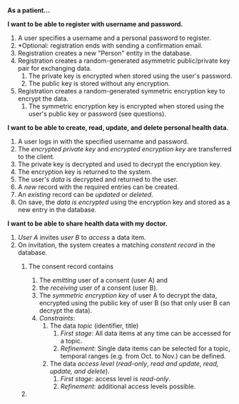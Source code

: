 **As a patient...**

**I want to be able to register with username and password.**

1. A user specifies a username and a personal password to register.
2. *Optional: registration ends with sending a confirmation email.
3. Registration creates a new "Person" entity in the database. 
4. Registration creates a random-generated asymmetric public/private key pair for exchanging data.
	1. The private key is encrypted when stored using the user's password.
	2. The public key is stored without any encryption.
5. Registration creates a random-generated symmetric encryption key to encrypt the data.
	1. The symmetric encryption key is encrypted when stored using the user's public key or password (see questions).
	

**I want to be able to create, read, update, and delete personal health data.** 

1. A user logs in with the specified username and password.
2. The *encrypted private key* and *encrypted encryption key* are transferred to the client.
3. The private key is decrypted and used to decrypt the encryption key.
4. The encryption key is returned to the system.
5. The user's *data* is decrypted and returned to the user.
6. A *new* record with the required entries can be created.
3. An *existing* record can be *updated* or *deleted*.
4.	On save, the *data is encrypted* using the encryption key and stored as a new entry in the database.

**I want to be able to share health data with my doctor.**

1. *User A* invites *user B* to *access* a data item.
2. On invitation, the system creates a matching *constent record* in the database.
	1. The consent record contains 
		1. The *emitting* user of a consent (user A) and 
		2. the *receiving* user of a consent (user B).
		3. The *symmetric encryption key* of user A to decrypt the data, encrypted using the public key of user B (so that only user B can decrypt the data). 
		4. *Constraints*:
			1. The data *topic* (identifier, title)
				1. *First stage*: All data items at any time can be accessed for a topic.
				2. *Refinement*: Single data items can be selected for a topic, temporal ranges (e.g. from Oct. to Nov.) can be defined. 
			2. The data *access level* (*read-only*, *read and update*, *read, update, and delete*).
				1. *First stage*: access level is *read-only*.
				2. *Refinement*: additional access levels possible.
		
	2. 